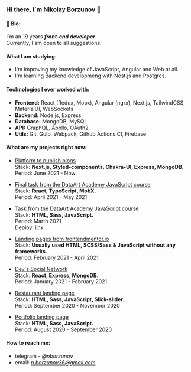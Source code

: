 ### Hi there, I`m Nikolay Borzunov 👋


#### 📝 Bio:

I`m an 19 years ***front-end developer***.  
Currently, I am open to all suggestions.


#### What I am studying:

- I'm improving my knowledge of JavaScript, Angular and Web at all.
- I'm learning Backend developmeng with Nest.js and Postgres.

#### Technologies I ever worked with:

- **Frontend:** React (Redux, Mobx), Angular (ngrx), Next.js, TailwindCSS, MaterialUI, WebSockets
- **Backend:** Node.js, Express
- **Database:** MongoDB, MySQL
- **API:** GraphQL, Apollo, OAuth2
- **Utils:** Git, Gulp, Webpack, Github Actions CI, Firebase

#### What are my projects right now: 

- [Platform to publish blogs](https://github.com/tydusgg/blogx)  
  Stack: **Next.js, Styled-components, Chakra-UI, Express, MongoDB.**  
  Period: June 2021 - Now
   
- [Final task from the DataArt Academy JavaScript course](https://github.com/tydusgg/to-read-list)  
  Stack: **React, TypeScript, MobX.**  
  Period: April 2021 - May 2021
  
- [Task from the DataArt Academy JavaScript course](https://github.com/tydusgg/dace-landing-page)  
  Stack: **HTML, Sass, JavaScript.**  
  Period: Marth 2021  
  Deploy: [link](https://dace-landing-page.vercel.app/)
  
- [Landing pages from frontendmentor.io](https://github.com/tydusgg/frontend-mentor-works)  
  Stack: **Usually used HTML, SCSS/Sass & JavaScript without any frameworks.**  
  Period: February 2021 - April 2021
  
- [Dev\`s Social Network](https://github.com/tydusgg/devConnector)  
  Stack: **React, Express, MongoDB.**  
  Period: January 2021 - February 2021
  
 - [Restaurant landing page](https://github.com/tydusgg/restaurant-layout)  
   Stack: **HTML, Sass, JavaScript, Slick-slider.**  
   Period: September 2020 - November 2020
  
- [Portfolio landing page](https://github.com/tydusgg/portfolio)  
  Stack: **HTML, Sass, JavaScript.**  
  Period: August 2020 - September 2020

#### How to reach me:

  - telegram - *@nborzunov*
  - email: *n.borzunov36@gmail.com*
